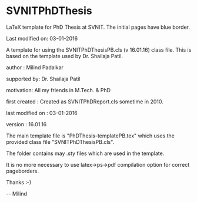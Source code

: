 SVNITPhDThesis
==============

LaTeX template for PhD Thesis at SVNIT. The initial pages have blue border.

Last modified on: 03-01-2016

A template for using the SVNITPhDThesisPB.cls (v 16.01.16) class file. This is based on the template used by Dr. Shailaja Patil.


author : Milind Padalkar

supported by: Dr. Shailaja Patil

motivation: All my friends in M.Tech. & PhD

first created : Created as SVNITPhDReport.cls sometime in 2010.

last modified on : 03-01-2016

version : 16.01.16



The main template file is "PhDThesis-templatePB.tex" which uses the provided class file "SVNITPhDThesisPB.cls".

The folder contains may .sty files which are used in the template.


It is no more necessary to use latex->ps->pdf compilation option for correct pageborders.

Thanks :-)

--
Milind
